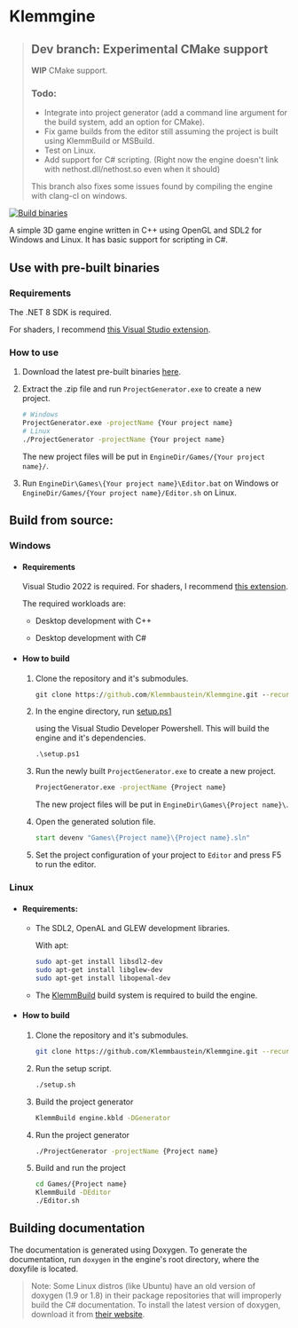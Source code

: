 # Klemmgine

> ## Dev branch: Experimental CMake support
> 
> **WIP** CMake support.
> 
> ### Todo:
> - Integrate into project generator (add a command line argument for the build system, add an option for CMake).
> - Fix game builds from the editor still assuming the project is built using KlemmBuild or MSBuild.
> - Test on Linux.
> - Add support for C# scripting. (Right now the engine doesn't link with nethost.dll/nethost.so even when it should)
> 
> This branch also fixes some issues found by compiling the engine with clang-cl on windows.

[![Build binaries](https://github.com/Klemmbaustein/Klemmgine/actions/workflows/build.yml/badge.svg)](https://github.com/Klemmbaustein/Klemmgine/actions/workflows/build.yml)

A simple 3D game engine written in C++ using OpenGL and SDL2 for Windows and Linux. It has basic support for scripting in C#.

## Use with pre-built binaries

### Requirements

The .NET 8 SDK is required.

For shaders, I recommend [this Visual Studio extension](https://marketplace.visualstudio.com/items?itemName=DanielScherzer.GLSL2022).

### How to use

1. Download the latest pre-built binaries [here](https://github.com/Klemmbaustein/Klemmgine/releases/latest).


2. Extract the .zip file and run `ProjectGenerator.exe` to create a new project.	

    ```sh
    # Windows
    ProjectGenerator.exe -projectName {Your project name}
    # Linux
    ./ProjectGenerator -projectName {Your project name}
    ```

    The new project files will be put in `EngineDir/Games/{Your project name}/`.

3. Run `EngineDir\Games\{Your project name}\Editor.bat` on Windows or `EngineDir/Games/{Your project name}/Editor.sh` on Linux.

## Build from source:

### Windows

- #### Requirements

  Visual Studio 2022 is required. For shaders, I recommend [this extension](https://marketplace.visualstudio.com/items?itemName=DanielScherzer.GLSL2022).

  The required workloads are:

  - Desktop development with C++

  - Desktop development with C#

- #### How to build

  1. Clone the repository and it's submodules.

     ```cmd
     git clone https://github.com/Klemmbaustein/Klemmgine.git --recurse-submodules
     ```

  2. In the engine directory, run [setup.ps1](./setup.ps1)

     using the Visual Studio Developer Powershell. This will build the engine and it's dependencies.

     ```cmd
     .\setup.ps1
     ```

  3. Run the newly built `ProjectGenerator.exe` to create a new project.	

     ```cmd
     ProjectGenerator.exe -projectName {Project name}
     ```

     The new project files will be put in `EngineDir\Games\{Project name}\`.

  4. Open the generated solution file.

     ```cmd
     start devenv "Games\{Project name}\{Project name}.sln"
     ```

  5. Set the project configuration of your project to `Editor` and press F5 to run the editor.

### Linux

- #### Requirements:
  
  - The SDL2, OpenAL and GLEW development libraries.
    
    With apt: 
    ```sh
    sudo apt-get install libsdl2-dev
    sudo apt-get install libglew-dev
    sudo apt-get install libopenal-dev
    ```

  - The [KlemmBuild](https://github.com/Klemmbaustein/KlemmBuild) build system is required to build the engine.

- #### How to build
  
  1. Clone the repository and it's submodules.

     ```sh
     git clone https://github.com/Klemmbaustein/Klemmgine.git --recurse-submodules
     ``` 
  2. Run the setup script.
     ```sh
     ./setup.sh
     ```
  3. Build the project generator
     ```sh
     KlemmBuild engine.kbld -DGenerator
     ```
  4. Run the project generator
     ```sh
     ./ProjectGenerator -projectName {Project name}
     ```
  5. Build and run the project
     ```sh
     cd Games/{Project name}
     KlemmBuild -DEditor
     ./Editor.sh
     ```

## Building documentation

The documentation is generated using Doxygen.
To generate the documentation, run `doxygen` in the engine's root directory, where the doxyfile is located.

> Note: Some Linux distros (like Ubuntu) have an old version of doxygen (1.9 or 1.8)
> in their package repositories that will improperly build the C# documentation.
> To install the latest version of doxygen, download it from [their website](https://www.doxygen.nl/download.html).
